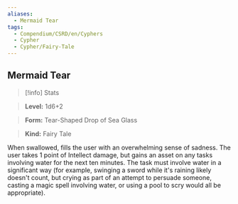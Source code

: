 ```yaml
---
aliases:
  - Mermaid Tear
tags:
  - Compendium/CSRD/en/Cyphers
  - Cypher
  - Cypher/Fairy-Tale
---
```

  
    
## Mermaid Tear    
>[!info] Stats    
> **Level:** 1d6+2    
> **Form:** Tear-Shaped Drop of Sea Glass    
> **Kind:** Fairy Tale  
    
When swallowed, fills the user with an overwhelming sense of sadness. The user takes 1 point of Intellect damage, but gains an asset on any tasks involving water for the next ten minutes. The task must involve water in a significant way (for example, swinging a sword while it's raining likely doesn't count, but crying as part of an attempt to persuade someone, casting a magic spell involving water, or using a pool to scry would all be appropriate).
